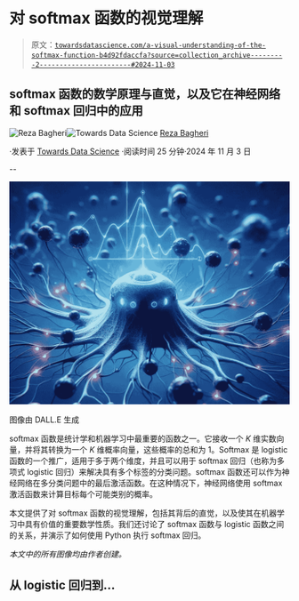 # 对 softmax 函数的视觉理解

> 原文：[`towardsdatascience.com/a-visual-understanding-of-the-softmax-function-b4d92fdaccfa?source=collection_archive---------2-----------------------#2024-11-03`](https://towardsdatascience.com/a-visual-understanding-of-the-softmax-function-b4d92fdaccfa?source=collection_archive---------2-----------------------#2024-11-03)

## softmax 函数的数学原理与直觉，以及它在神经网络和 softmax 回归中的应用

[](https://reza-bagheri79.medium.com/?source=post_page---byline--b4d92fdaccfa--------------------------------)![Reza Bagheri](https://reza-bagheri79.medium.com/?source=post_page---byline--b4d92fdaccfa--------------------------------)[](https://towardsdatascience.com/?source=post_page---byline--b4d92fdaccfa--------------------------------)![Towards Data Science](https://towardsdatascience.com/?source=post_page---byline--b4d92fdaccfa--------------------------------) [Reza Bagheri](https://reza-bagheri79.medium.com/?source=post_page---byline--b4d92fdaccfa--------------------------------)

·发表于 [Towards Data Science](https://towardsdatascience.com/?source=post_page---byline--b4d92fdaccfa--------------------------------) ·阅读时间 25 分钟·2024 年 11 月 3 日

--

![](img/7dc6407208970404abdcca81e6affe28.png)

图像由 DALL.E 生成

softmax 函数是统计学和机器学习中最重要的函数之一。它接收一个 *K* 维实数向量，并将其转换为一个 *K* 维概率向量，这些概率的总和为 1。Softmax 是 logistic 函数的一个推广，适用于多于两个维度，并且可以用于 softmax 回归（也称为多项式 logistic 回归）来解决具有多个标签的分类问题。softmax 函数还可以作为神经网络在多分类问题中的最后激活函数。在这种情况下，神经网络使用 softmax 激活函数来计算目标每个可能类别的概率。

本文提供了对 softmax 函数的视觉理解，包括其背后的直觉，以及使其在机器学习中具有价值的重要数学性质。我们还讨论了 softmax 函数与 logistic 函数之间的关系，并演示了如何使用 Python 执行 softmax 回归。

*本文中的所有图像均由作者创建。*

## **从 logistic 回归到**…
